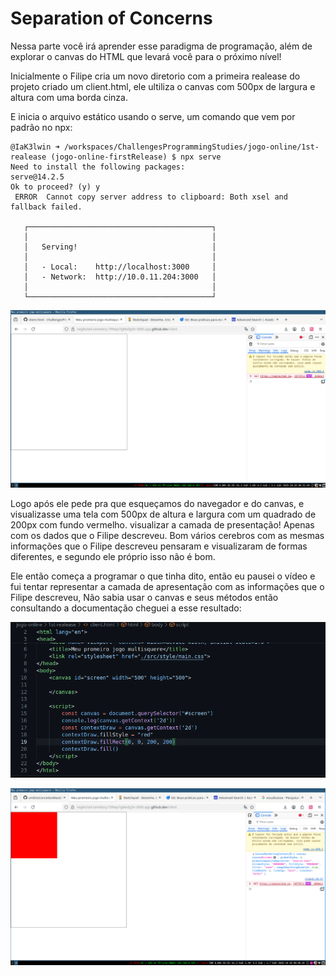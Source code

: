 # Separation of Concerns

  Nessa parte você irá aprender esse paradigma de programação, além de explorar o canvas do HTML
que levará você para o próximo nível!

Inicialmente o Filipe cria um novo diretorio com a primeira realease do projeto criado um client.html, ele ultiliza o canvas com 500px de largura e altura com uma borda cinza. 



E inicia o arquivo estático usando o serve, um comando que vem por padrão no npx:

```
@IaK3lwin ➜ /workspaces/ChallengesProgrammingStudies/jogo-online/1st-realease (jogo-online-firstRelease) $ npx serve
Need to install the following packages:
serve@14.2.5
Ok to proceed? (y) y
 ERROR  Cannot copy server address to clipboard: Both xsel and fallback failed.

   ┌─────────────────────────────────────────┐
   │                                         │
   │   Serving!                              │
   │                                         │
   │   - Local:    http://localhost:3000     │
   │   - Network:  http://10.0.11.204:3000   │
   │                                         │
   └─────────────────────────────────────────┘
 ```

 ![magem do canvas](image.png)


  Logo após ele pede pra que esqueçamos do navegador e do canvas, e visualizasse uma tela com
500px de altura e largura com um quadrado de 200px com fundo vermelho. visualizar a camada de presentação! Apenas com os dados que o Filipe descreveu. Bom vários cerebros com as mesmas informações que o Filipe descreveu pensaram e visualizaram de formas diferentes, e segundo ele 
próprio isso não é bom.

  Ele então começa a programar o que tinha dito, então eu pausei o vídeo e fui tentar 
representar a camada de apresentação com as informações que o Filipe descreveu, Não sabia
usar o canvas e seus métodos então consultando a documentação cheguei a esse resultado:

![código representação camada apresentação](image-1.png)

![alt text](image-2.png)

